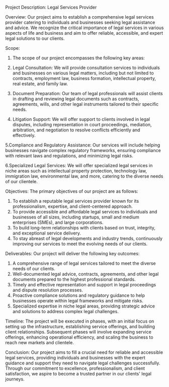 Project Description: Legal Services Provider

Overview:
Our project aims to establish a comprehensive legal services provider catering to individuals and businesses seeking legal assistance and advice. We recognize the critical importance of legal services in various aspects of life and business and aim to offer reliable, accessible, and expert legal solutions to our clients.

Scope:
1. The scope of our project encompasses the following key areas:

2. Legal Consultation: We will provide consultation services to individuals and businesses on various legal matters, including but not limited to contracts, employment law, business formation, intellectual property, real estate, and family law.

3. Document Preparation: Our team of legal professionals will assist clients in drafting and reviewing legal documents such as contracts, agreements, wills, and other legal instruments tailored to their specific needs.

4. Litigation Support: We will offer support to clients involved in legal disputes, including representation in court proceedings, mediation, arbitration, and negotiation to resolve conflicts efficiently and effectively.

5.Compliance and Regulatory Assistance: Our services will include helping businesses navigate complex regulatory frameworks, ensuring compliance with relevant laws and regulations, and minimizing legal risks.

6.Specialized Legal Services: We will offer specialized legal services in niche areas such as intellectual property protection, technology law, immigration law, environmental law, and more, catering to the diverse needs of our clientele.

Objectives:
The primary objectives of our project are as follows:

1. To establish a reputable legal services provider known for its professionalism, expertise, and client-centered approach.
2. To provide accessible and affordable legal services to individuals and businesses of all sizes, including startups, small and medium enterprises (SMEs), and large corporations.
3. To build long-term relationships with clients based on trust, integrity, and exceptional service delivery.
4. To stay abreast of legal developments and industry trends, continuously improving our services to meet the evolving needs of our clients.

Deliverables:
Our project will deliver the following key outcomes:

1. A comprehensive range of legal services tailored to meet the diverse needs of our clients.
2. Well-documented legal advice, contracts, agreements, and other legal documents prepared to the highest professional standards.
3. Timely and effective representation and support in legal proceedings and dispute resolution processes.
4. Proactive compliance solutions and regulatory guidance to help businesses operate within legal frameworks and mitigate risks.
5. Specialized expertise in niche legal areas, providing strategic advice and solutions to address complex legal challenges.

Timeline:
The project will be executed in phases, with an initial focus on setting up the infrastructure, establishing service offerings, and building client relationships. Subsequent phases will involve expanding service offerings, enhancing operational efficiency, and scaling the business to reach new markets and clientele.

Conclusion:
Our project aims to fill a crucial need for reliable and accessible legal services, providing individuals and businesses with the expert guidance and support they need to navigate legal challenges successfully. Through our commitment to excellence, professionalism, and client satisfaction, we aspire to become a trusted partner in our clients' legal journeys.
   
